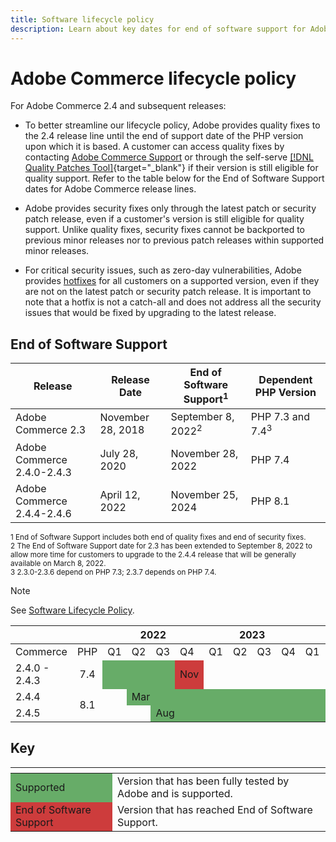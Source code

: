 ```yaml
---
title: Software lifecycle policy
description: Learn about key dates for end of software support for Adobe Commerce releases.
---
```


# Adobe Commerce lifecycle policy

For Adobe Commerce 2.4 and subsequent releases:

-  To better streamline our lifecycle policy, Adobe provides quality fixes to the 2.4 release line until the end of support date of the PHP version upon which it is based. A customer can access quality fixes by contacting [Adobe Commerce Support](https://developer.adobe.com/commerce/contributor/community/support/) or through the self-serve [[!DNL Quality Patches Tool]](https://experienceleague.adobe.com/tools/commerce-quality-patches/index.html){target="_blank"} if their version is still eligible for quality support. Refer to the table below for the End of Software Support dates for Adobe Commerce release lines.

-  Adobe provides security fixes only through the latest patch or security patch release, even if a customer's version is still eligible for quality support. Unlike quality fixes, security fixes cannot be backported to previous minor releases nor to previous patch releases within supported minor releases.

-  For critical security issues, such as zero-day vulnerabilities, Adobe provides [hotfixes](https://support.magento.com/hc/en-us/sections/360003869892-Known-issues-patches-attached-) for all customers on a supported version, even if they are not on the latest patch or security patch release. It is important to note that a hotfix is not a catch-all and does not address all the security issues that would be fixed by upgrading to the latest release.

## End of Software Support

| Release                          | Release Date      | End of Software Support<sup>1</sup> | Dependent PHP Version       |
| -------------------------------- | ----------------- | ----------------------------------- | --------------------------- |
| Adobe Commerce 2.3         | November 28, 2018 | September 8, 2022<sup>2</sup>       | PHP 7.3 and 7.4<sup>3</sup> |
| Adobe Commerce 2.4.0-2.4.3 | July 28, 2020     | November 28, 2022                   | PHP 7.4                     |
| Adobe Commerce 2.4.4-2.4.6 | April 12, 2022    | November 25, 2024                   | PHP 8.1                     |

<sup>1 End of Software Support includes both end of quality fixes and end of security fixes.</sup><br>
<sup>2 The End of Software Support date for 2.3 has been extended to September 8, 2022 to allow more time for customers to upgrade to the 2.4.4 release that will be generally available on March 8, 2022.</sup><br>
<sup>3 2.3.0-2.3.6 depend on PHP 7.3; 2.3.7 depends on PHP 7.4.</sup>

>[!NOTE]
>
>See [Software Lifecycle Policy](https://www.adobe.com/content/dam/cc/en/legal/terms/enterprise/pdfs/Adobe-Commerce-Software-Lifecycle-Policy.pdf).

<table>
<thead>
  <tr>
    <th colspan="2"></th>
    <th colspan="4">2022</th>
    <th colspan="4">2023</th>
    <th colspan="4">2024</th>
  </tr>
</thead>
<tbody>
  <tr>
    <td>Commerce</td>
    <td>PHP</td>
    <td>Q1</td>
    <td>Q2</td>
    <td>Q3</td>
    <td>Q4</td>
    <td>Q1</td>
    <td>Q2</td>
    <td>Q3</td>
    <td>Q4</td>
    <td>Q1</td>
    <td>Q2</td>
    <td>Q3</td>
    <td>Q4</td>
  </tr>
  <tr>
    <td>2.4.0 - 2.4.3</td>
    <td style="text-align:center">7.4</td>
    <td colspan="3" style="background-color:#67ac68;"></td>
    <td style="background-color:#cd3c3c;">Nov</td>
    <td colspan="8" ></td>
  </tr>
  <tr>
    <td>2.4.4</td>
    <td rowspan="2" style="text-align:center">8.1</td>
    <td></td>
    <td colspan="10" style="background-color:#67ac68;">Mar</td>
    <td rowspan="2" style="background-color:#cd3c3c;">Nov</td>
  </tr>
  <tr>
    <td>2.4.5</td>
    <td colspan="2"></td>
    <td colspan="9" style="background-color:#67ac68;">Aug</td>
  </tr>
</tbody>
</table>

## Key

<table>
  <thead>
   <tr>
    <th></th>
    <th></th>
   </tr>
  </thead>
 <tbody>
  <tr>
   <td style="background-color:#67ac68;">Supported</td>
   <td>Version that has been fully tested by Adobe and is supported.</td>
  </tr>
  <tr>
   <td style="background-color:#cd3c3c;">End of Software Support</td>
   <td>Version that has reached End of Software Support.</td>
  </tr>
 </tbody>
</table>
